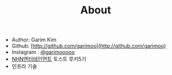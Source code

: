 ﻿---
layout: page
title: About
permalink: /about/
---

* Author: Garim Kim
* Github: [http://github.com/garimoo](http://github.com/garimoo)
* Instagram : [@garimooooo](https://www.instagram.com/garimooooo/?hl=ko)
* [NHN엔터테인먼트](https://www.nhnent.com/ko/index.nhn) 토스트 루키5기
* 인프라 기술
